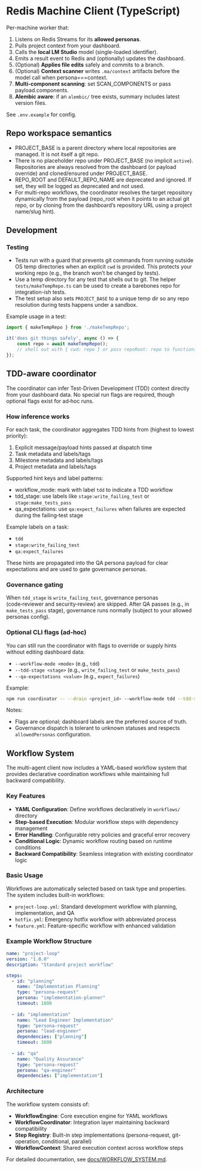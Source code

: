 # Redis Machine Client (TypeScript)

Per-machine worker that:
1) Listens on Redis Streams for its **allowed personas**.
2) Pulls project context from your dashboard.
3) Calls the **local LM Studio** model (single-loaded identifier).
4) Emits a result event to Redis and (optionally) updates the dashboard.
5) (Optional) **Applies file edits** safely and commits to a branch.
6) (Optional) **Context scanner** writes `.ma/context` artifacts before the model call when persona===context.
7) **Multi-component scanning**: set SCAN_COMPONENTS or pass payload.components.
8) **Alembic aware**: if an `alembic/` tree exists, summary includes latest version files.

See `.env.example` for config.

## Repo workspace semantics

- PROJECT_BASE is a parent directory where local repositories are managed. It is not itself a git repo.
- There is no placeholder repo under PROJECT_BASE (no implicit `active`). Repositories are always resolved from the dashboard (or payload override) and cloned/ensured under PROJECT_BASE.
- REPO_ROOT and DEFAULT_REPO_NAME are deprecated and ignored. If set, they will be logged as deprecated and not used.
- For multi-repo workflows, the coordinator resolves the target repository dynamically from the payload (repo_root when it points to an actual git repo, or by cloning from the dashboard’s repository URL using a project name/slug hint).

## Development

### Testing

- Tests run with a guard that prevents git commands from running outside OS temp directories when an explicit `cwd` is provided. This protects your working repo (e.g., the branch won’t be changed by tests).
- Use a temp directory for any test that shells out to git. The helper `tests/makeTempRepo.ts` can be used to create a barebones repo for integration-ish tests.
- The test setup also sets `PROJECT_BASE` to a unique temp dir so any repo resolution during tests happens under a sandbox.

Example usage in a test:

```ts
import { makeTempRepo } from './makeTempRepo';

it('does git things safely', async () => {
	const repo = await makeTempRepo();
	// shell out with { cwd: repo } or pass repoRoot: repo to functions under test
});
```

## TDD-aware coordinator

The coordinator can infer Test-Driven Development (TDD) context directly from your dashboard data. No special run flags are required, though optional flags exist for ad‑hoc runs.

### How inference works

For each task, the coordinator aggregates TDD hints from (highest to lowest priority):

1) Explicit message/payload hints passed at dispatch time
2) Task metadata and labels/tags
3) Milestone metadata and labels/tags
4) Project metadata and labels/tags

Supported hint keys and label patterns:

- workflow_mode: mark with label `tdd` to indicate a TDD workflow
- tdd_stage: use labels like `stage:write_failing_test` or `stage:make_tests_pass`
- qa_expectations: use `qa:expect_failures` when failures are expected during the failing‑test stage

Example labels on a task:

- `tdd`
- `stage:write_failing_test`
- `qa:expect_failures`

These hints are propagated into the QA persona payload for clear expectations and are used to gate governance personas.

### Governance gating

When `tdd_stage` is `write_failing_test`, governance personas (code‑reviewer and security‑review) are skipped. After QA passes (e.g., in `make_tests_pass` stage), governance runs normally (subject to your allowed personas config).

### Optional CLI flags (ad‑hoc)

You can still run the coordinator with flags to override or supply hints without editing dashboard data:

- `--workflow-mode <mode>` (e.g., `tdd`)
- `--tdd-stage <stage>` (e.g., `write_failing_test` or `make_tests_pass`)
- `--qa-expectations <value>` (e.g., `expect_failures`)

Example:

```sh
npm run coordinator -- --drain <project_id> --workflow-mode tdd --tdd-stage write_failing_test --qa-expectations expect_failures
```

Notes:

- Flags are optional; dashboard labels are the preferred source of truth.
- Governance dispatch is tolerant to unknown statuses and respects `allowedPersonas` configuration.

## Workflow System

The multi-agent client now includes a YAML-based workflow system that provides declarative coordination workflows while maintaining full backward compatibility.

### Key Features

- **YAML Configuration**: Define workflows declaratively in `workflows/` directory
- **Step-based Execution**: Modular workflow steps with dependency management
- **Error Handling**: Configurable retry policies and graceful error recovery
- **Conditional Logic**: Dynamic workflow routing based on runtime conditions
- **Backward Compatibility**: Seamless integration with existing coordinator logic

### Basic Usage

Workflows are automatically selected based on task type and properties. The system includes built-in workflows:

- `project-loop.yml`: Standard development workflow with planning, implementation, and QA
- `hotfix.yml`: Emergency hotfix workflow with abbreviated process
- `feature.yml`: Feature-specific workflow with enhanced validation

### Example Workflow Structure

```yaml
name: "project-loop"
version: "1.0.0"
description: "Standard project workflow"

steps:
  - id: "planning"
    name: "Implementation Planning"
    type: "persona-request"
    persona: "implementation-planner"
    timeout: 1800
    
  - id: "implementation"
    name: "Lead Engineer Implementation"
    type: "persona-request"
    persona: "lead-engineer"
    dependencies: ["planning"]
    timeout: 3600
    
  - id: "qa"
    name: "Quality Assurance"
    type: "persona-request"
    persona: "qa-engineer"
    dependencies: ["implementation"]
```

### Architecture

The workflow system consists of:

- **WorkflowEngine**: Core execution engine for YAML workflows
- **WorkflowCoordinator**: Integration layer maintaining backward compatibility
- **Step Registry**: Built-in step implementations (persona-request, git-operation, conditional, parallel)
- **WorkflowContext**: Shared execution context across workflow steps

For detailed documentation, see [docs/WORKFLOW_SYSTEM.md](docs/WORKFLOW_SYSTEM.md).
